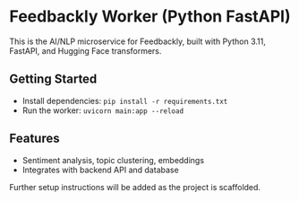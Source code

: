 # Feedbackly Worker (Python FastAPI)

This is the AI/NLP microservice for Feedbackly, built with Python 3.11, FastAPI, and Hugging Face transformers.

## Getting Started

- Install dependencies: `pip install -r requirements.txt`
- Run the worker: `uvicorn main:app --reload`

## Features
- Sentiment analysis, topic clustering, embeddings
- Integrates with backend API and database

Further setup instructions will be added as the project is scaffolded.